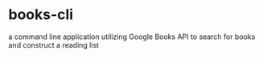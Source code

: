 # books-cli
a command line application utilizing Google Books API to search for books and construct a reading list
